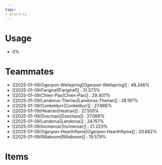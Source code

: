 ```yaml
---
tags:
- electric
---
```

# Usage
- 0%
# Teammates
- [[2025-01-09/Ogerpon-Wellspring|Ogerpon-Wellspring]] : 48.246%
- [[2025-01-09/Farigiraf|Farigiraf]] : 31.573%
- [[2025-01-09/Chien-Pao|Chien-Pao]] : 29.407%
- [[2025-01-09/Landorus-Therian|Landorus-Therian]] : 28.197%
- [[2025-01-09/Conkeldurr|Conkeldurr]] : 27.666%
- [[2025-01-09/Heatran|Heatran]] : 27.505%
- [[2025-01-09/Dusclops|Dusclops]] : 27.068%
- [[2025-01-09/Landorus|Landorus]] : 24.157%
- [[2025-01-09/Incineroar|Incineroar]] : 21.223%
- [[2025-01-09/Ogerpon-Hearthflame|Ogerpon-Hearthflame]] : 20.662%
- [[2025-01-09/Rillaboom|Rillaboom]] : 19.579%
# Items